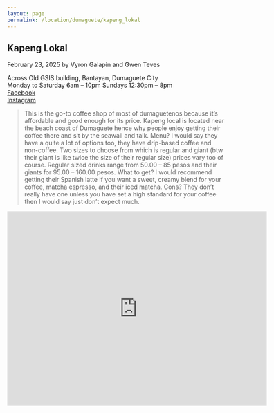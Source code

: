 ```yaml
---
layout: page
permalink: /location/dumaguete/kapeng_lokal
---
```


<div id="Location" style="display:none;" class="Dumaguete"></div>
<div class="container">     
      <article class="blog-post">
        <h2 class="display-5 link-body-emphasis mb-1">Kapeng Lokal</h2>
        <p class="blog-post-meta">
          February 23, 2025 by <!-- <a href="#"> --> Vyron Galapin and Gwen Teves <!--</a>-->
          <div class="business-info">
            <div class="info-item">
                <i class="fas fa-map-marker-alt"></i>
                <span>Across Old GSIS building, Bantayan, Dumaguete City </span>
            </div>
            <div class="info-item">
                <i class="far fa-clock"></i>
                <span>Monday to Saturday 6am – 10pm Sundays 12:30pm – 8pm</span>
            </div>
            <div class="info-item">
                <i class="fab fa-facebook"></i>
                <a href="https://www.facebook.com/share/1Dqzaq2s3s/?mibextid=wwXIfr" target="_blank">Facebook</a>
            </div>
            <div class="info-item">
                <i class="fab fa-instagram"></i>
                <a href="https://www.instagram.com/kapenglokaldgt?igsh=djViZXcwYTBucmo3" target="_blank">Instagram</a>
            </div>
          </div>
        </p>
        <blockquote class="blockquote">
          <p>This is the go-to coffee shop of most of dumaguetenos because it’s affordable and good enough for its price. Kapeng local is located near the beach coast of Dumaguete hence why people enjoy getting their coffee there and sit by the seawall and talk. Menu? I would say they have a quite a lot of options too, they have drip-based coffee and non-coffee. Two sizes to choose from which is regular and giant (btw their giant is like twice the size of their regular size) prices vary too of course. Regular sized drinks range from 50.00 – 85 pesos and their giants for 95.00 – 160.00 pesos. What to get? I would recommend getting their Spanish latte if you want a sweet, creamy blend for your coffee, matcha espresso, and their iced matcha. Cons? They don’t really have one unless you have set a high standard for your coffee then I would say just don’t expect much.</p>
        </blockquote>
        <div>
          <a href="https://maps.app.goo.gl/wPVrUbwKyfCNaYR28" target="_blank">
            <div id="map-tile">
             <iframe src="https://www.google.com/maps/embed?pb=!1m18!1m12!1m3!1d7874.110787673721!2d123.3098537!3d9.328359599999999!2m3!1f0!2f0!3f0!3m2!1i1024!2i768!4f13.1!3m3!1m2!1s0x33ab6f6b71cb06e9%3A0xbffa3a21edd25020!2sKapeng%20Lokal%20Dgt!5e0!3m2!1sen!2sph!4v1742200811569!5m2!1sen!2sph" width="600" height="450" style="border:0;" allowfullscreen="" loading="lazy" referrerpolicy="no-referrer-when-downgrade"></iframe>
            </div>
            </a>
        </div>
  </article>
</div>
